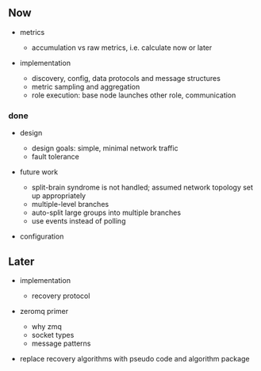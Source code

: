 
## Now

*   metrics
    +   accumulation vs raw metrics, i.e. calculate now or later

*   implementation
    +   discovery, config, data protocols and message structures
    +   metric sampling and aggregation
    +   role execution: base node launches other role, communication

### done

*   design
    +   design goals: simple, minimal network traffic
    +   fault tolerance

*   future work
    +   split-brain syndrome is not handled; assumed network topology set up appropriately
    +   multiple-level branches
    +   auto-split large groups into multiple branches
    +   use events instead of polling

*   configuration

## Later

*   implementation
    +   recovery protocol

*   zeromq primer
    +   why zmq
    +   socket types
    +   message patterns

*   replace recovery algorithms with pseudo code and algorithm package
